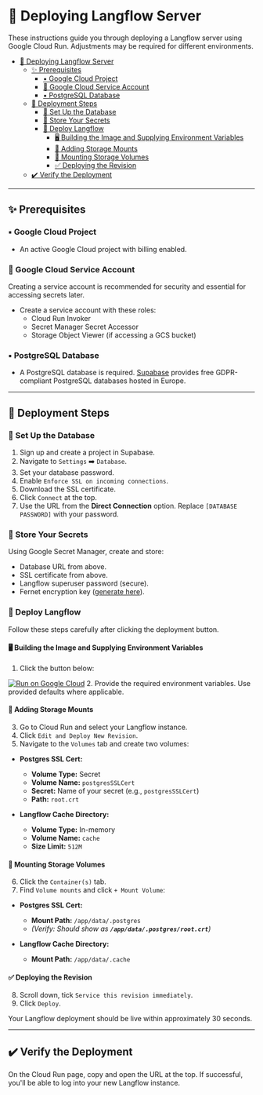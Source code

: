 # 🔧 Deploying Langflow Server

These instructions guide you through deploying a Langflow server using Google Cloud Run. Adjustments may be required for different environments.

- [🔧 Deploying Langflow Server](#-deploying-langflow-server)
  - [✨ Prerequisites](#-prerequisites)
    - [▪️ Google Cloud Project](#️-google-cloud-project)
    - [🔑 Google Cloud Service Account](#-google-cloud-service-account)
    - [▪️ PostgreSQL Database](#️-postgresql-database)
  - [🔄 Deployment Steps](#-deployment-steps)
    - [📂 Set Up the Database](#-set-up-the-database)
    - [🔐 Store Your Secrets](#-store-your-secrets)
    - [🚀 Deploy Langflow](#-deploy-langflow)
      - [🖥️ Building the Image and Supplying Environment Variables](#️-building-the-image-and-supplying-environment-variables)
      - [📀 Adding Storage Mounts](#-adding-storage-mounts)
      - [🧩 Mounting Storage Volumes](#-mounting-storage-volumes)
      - [✅ Deploying the Revision](#-deploying-the-revision)
  - [✔️ Verify the Deployment](#️-verify-the-deployment)

---

## ✨ Prerequisites

### ▪️ Google Cloud Project

- An active Google Cloud project with billing enabled.

### 🔑 Google Cloud Service Account

Creating a service account is recommended for security and essential for accessing secrets later.

- Create a service account with these roles:
  - Cloud Run Invoker
  - Secret Manager Secret Accessor
  - Storage Object Viewer (if accessing a GCS bucket)

### ▪️ PostgreSQL Database

- A PostgreSQL database is required. [Supabase](https://supabase.com/) provides free GDPR-compliant PostgreSQL databases hosted in Europe.

---

## 🔄 Deployment Steps

### 📂 Set Up the Database

1. Sign up and create a project in Supabase.
2. Navigate to `Settings` ➡️ `Database`.
3. Set your database password.
4. Enable `Enforce SSL on incoming connections`.
5. Download the SSL certificate.
6. Click `Connect` at the top.
7. Use the URL from the **Direct Connection** option. Replace `[DATABASE PASSWORD]` with your password.

### 🔐 Store Your Secrets

Using Google Secret Manager, create and store:

- Database URL from above.
- SSL certificate from above.
- Langflow superuser password (secure).
- Fernet encryption key ([generate here](https://fernetkeygen.com/)).

### 🚀 Deploy Langflow

Follow these steps carefully after clicking the deployment button.

#### 🖥️ Building the Image and Supplying Environment Variables

1. Click the button below:

[![Run on Google Cloud](https://deploy.cloud.run/button.svg)](https://deploy.cloud.run?git_repo=https://github.com/h-arnold/AssessmentBot&dir=/src/backend/docker)
2. Provide the required environment variables. Use provided defaults where applicable.

#### 📀 Adding Storage Mounts

3. Go to Cloud Run and select your Langflow instance.
4. Click `Edit and Deploy New Revision`.
5. Navigate to the `Volumes` tab and create two volumes:

- **Postgres SSL Cert:**

  - **Volume Type:** Secret
  - **Volume Name:** `postgresSSLCert`
  - **Secret:** Name of your secret (e.g., `postgresSSLCert`)
  - **Path:** `root.crt`

- **Langflow Cache Directory:**

  - **Volume Type:** In-memory
  - **Volume Name:** `cache`
  - **Size Limit:** `512M`

#### 🧩 Mounting Storage Volumes

6. Click the `Container(s)` tab.
7. Find `Volume mounts` and click `+ Mount Volume`:

- **Postgres SSL Cert:**

  - **Mount Path:** `/app/data/.postgres`
  - *(Verify: Should show as **`/app/data/.postgres/root.crt`**)*

- **Langflow Cache Directory:**

  - **Mount Path:** `/app/data/.cache`

#### ✅ Deploying the Revision

8. Scroll down, tick `Service this revision immediately`.
9. Click `Deploy`.

Your Langflow deployment should be live within approximately 30 seconds.

---

## ✔️ Verify the Deployment

On the Cloud Run page, copy and open the URL at the top. If successful, you'll be able to log into your new Langflow instance.